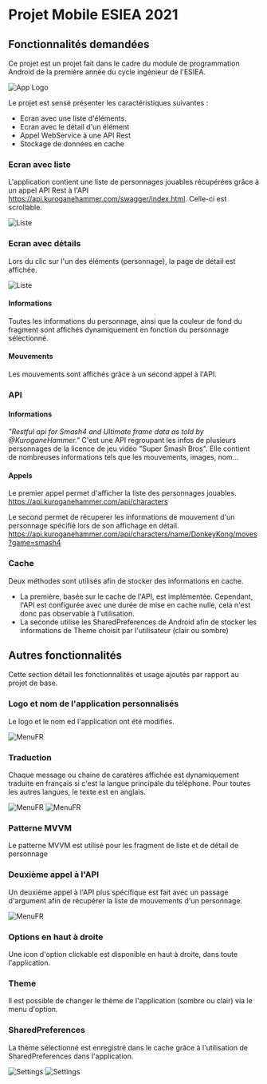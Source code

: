 # Projet Mobile ESIEA 2021

## Fonctionnalités demandées
Ce projet est un projet fait dans le cadre du module de programmation Android de la première année du cycle ingénieur de l'ESIEA.

![App Logo](app/src/main/res/drawable/smashlogo.png)

Le projet est sensé présenter les caractéristiques suivantes :
- Ecran avec une liste d'éléments.
- Ecran avec le détail d'un élément
- Appel WebService à une API Rest
- Stockage de données en cache

### Ecran avec liste
L'application contient une liste de personnages jouables récupérées grâce à un appel API Rest à l'API https://api.kuroganehammer.com/swagger/index.html.
Celle-ci est scrollable.

![Liste](ScreenCaptures/ListFR.png)

### Ecran avec détails
Lors du clic sur l'un des éléments (personnage), la page de détail est affichée.

![Liste](ScreenCaptures/PCFR.png)

#### Informations
Toutes les informations du personnage, ainsi que la couleur de fond du fragment sont affichés dynamiquement en fonction du personnage sélectionné.

#### Mouvements
Les mouvements sont affichés grâce à un second appel à l'API.

### API
#### Informations
*"Restful api for Smash4 and Ultimate frame data as told by @KuroganeHammer."*
C'est une API regroupant les infos de plusieurs personnages de la licence de jeu vidéo "Super Smash Bros".
Elle contient de nombreuses informations tels que les mouvements, images, nom...

#### Appels
Le premier appel permet d'afficher la liste des personnages jouables.
https://api.kuroganehammer.com/api/characters

Le second permet de récuperer les informations de mouvement d'un personnage spécifié lors de son affichage en détail.
https://api.kuroganehammer.com/api/characters/name/DonkeyKong/moves?game=smash4

### Cache
Deux méthodes sont utilisés afin de stocker des informations en cache.
- La première, basée sur le cache de l'API, est implémentée. Cependant, l'API est configurée avec une durée de mise en cache nulle, cela n'est donc pas observable à l'utilisation.
- La seconde utilise les SharedPreferences de Android afin de stocker les informations de Theme choisit par l'utilisateur (clair ou sombre)

## Autres fonctionnalités
Cette section détail les fonctionnalités et usage ajoutés par rapport au projet de base.
### Logo et nom de l'application personnalisés
Le logo et le nom ed l'application ont été modifiés.

![MenuFR](ScreenCaptures/MenuFR.png)

### Traduction
Chaque message ou chaine de caratères affichée est dynamiquement traduite en français si c'est la langue principale du téléphone. Pour toutes les autres langues, le texte est en anglais.

![MenuFR](ScreenCaptures/AboutFR.png)
![MenuFR](ScreenCaptures/AboutEN.png)

### Patterne MVVM
Le patterne MVVM est utilisé pour les fragment de liste et de détail de personnage
### Deuxième appel à l'API
Un deuxième appel à l'API plus spécifique est fait avec un passage d'argument afin de récupérer la liste de mouvements d'un personnage.

![MenuFR](ScreenCaptures/PCFR.png)

### Options en haut à droite
Une icon d'option clickable est disponible en haut à droite, dans toute l'application.
### Theme
Il est possible de changer le thème de l'application (sombre ou clair) via le menu d'option.
### SharedPreferences
La thème sélectionné est enregistré dans le cache grâce à l'utilisation de SharedPreferences dans l'application.

![Settings](ScreenCaptures/lightMainActivityFR.png)
![Settings](ScreenCaptures/MainActivityFR.png)
